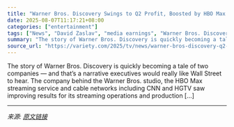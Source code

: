 ```yaml
---
title: "Warner Bros. Discovery Swings to Q2 Profit, Boosted by HBO Max Expansion, ‘Minecraft’"
date: 2025-08-07T11:17:21+08:00
categories: ["entertainment"]
tags: ["News", "David Zaslav", "media earnings", "Warner Bros. Discovery"]
summary: "The story of Warner Bros. Discovery is quickly becoming a tale of two companies &#8212; and that&#8217;s a narrative executives would really like Wall Street to hear. The company behind the Warner Bro"
source_url: "https://variety.com/2025/tv/news/warner-bros-discovery-q2-profit-hbo-max-expansion-minecraft-1236481308/"
---
```


The story of Warner Bros. Discovery is quickly becoming a tale of two companies &#8212; and that&#8217;s a narrative executives would really like Wall Street to hear. The company behind the Warner Bros. studio, the HBO Max streaming service and cable networks including CNN and HGTV saw improving results for its streaming operations and production [&#8230;]

---

*来源: [原文链接](https://variety.com/2025/tv/news/warner-bros-discovery-q2-profit-hbo-max-expansion-minecraft-1236481308/)*
